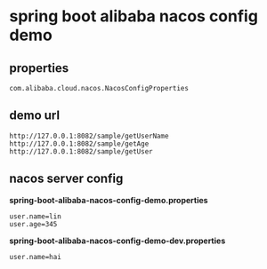 # spring boot alibaba nacos config demo

## properties

    com.alibaba.cloud.nacos.NacosConfigProperties    

## demo url

    http://127.0.0.1:8082/sample/getUserName
    http://127.0.0.1:8082/sample/getAge
    http://127.0.0.1:8082/sample/getUser

## nacos server config

**spring-boot-alibaba-nacos-config-demo.properties**

```properties
user.name=lin
user.age=345
```

**spring-boot-alibaba-nacos-config-demo-dev.properties**

```properties
user.name=hai
```
